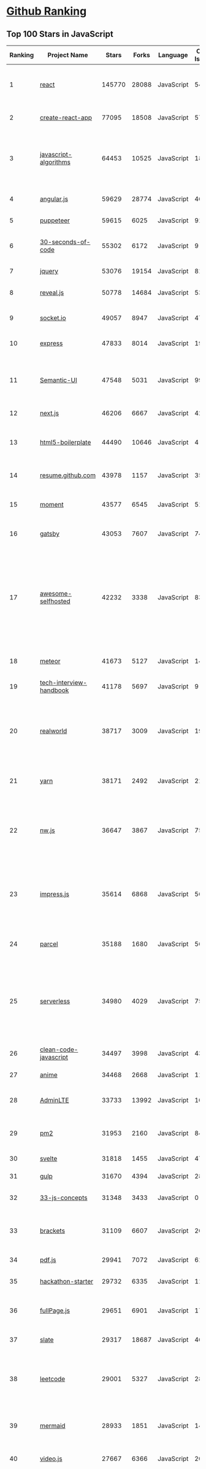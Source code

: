 [Github Ranking](../README.md)
==========

## Top 100 Stars in JavaScript

| Ranking | Project Name | Stars | Forks | Language | Open Issues | Description | Last Commit |
| ------- | ------------ | ----- | ----- | -------- | ----------- | ----------- | ----------- |
| 1 | [react](https://github.com/facebook/react) | 145770 | 28088 | JavaScript | 549 | A declarative, efficient, and flexible JavaScript library for building user interfaces. | 2020-03-25T09:23:12Z |
| 2 | [create-react-app](https://github.com/facebook/create-react-app) | 77095 | 18508 | JavaScript | 576 | Set up a modern web app by running one command. | 2020-03-25T00:27:12Z |
| 3 | [javascript-algorithms](https://github.com/trekhleb/javascript-algorithms) | 64453 | 10525 | JavaScript | 183 | 📝 Algorithms and data structures implemented in JavaScript with explanations and links to further readings | 2020-03-25T05:17:40Z |
| 4 | [angular.js](https://github.com/angular/angular.js) | 59629 | 28774 | JavaScript | 464 | AngularJS - HTML enhanced for web apps! | 2020-03-19T18:59:15Z |
| 5 | [puppeteer](https://github.com/puppeteer/puppeteer) | 59615 | 6025 | JavaScript | 915 | Headless Chrome Node.js API | 2020-03-25T02:17:09Z |
| 6 | [30-seconds-of-code](https://github.com/30-seconds/30-seconds-of-code) | 55302 | 6172 | JavaScript | 9 | Short JavaScript code snippets for all your development needs | 2020-03-25T10:40:44Z |
| 7 | [jquery](https://github.com/jquery/jquery) | 53076 | 19154 | JavaScript | 81 | jQuery JavaScript Library | 2020-03-16T21:11:36Z |
| 8 | [reveal.js](https://github.com/hakimel/reveal.js) | 50778 | 14684 | JavaScript | 536 | The HTML Presentation Framework | 2020-03-20T16:05:00Z |
| 9 | [socket.io](https://github.com/socketio/socket.io) | 49057 | 8947 | JavaScript | 479 | Realtime application framework (Node.JS server) | 2020-02-23T13:33:13Z |
| 10 | [express](https://github.com/expressjs/express) | 47833 | 8014 | JavaScript | 193 | Fast, unopinionated, minimalist web framework for node. | 2020-03-25T07:18:35Z |
| 11 | [Semantic-UI](https://github.com/Semantic-Org/Semantic-UI) | 47548 | 5031 | JavaScript | 995 | Semantic is a UI component framework based around useful principles from natural language. | 2020-03-16T05:18:52Z |
| 12 | [next.js](https://github.com/zeit/next.js) | 46206 | 6667 | JavaScript | 428 | The React Framework | 2020-03-25T10:48:09Z |
| 13 | [html5-boilerplate](https://github.com/h5bp/html5-boilerplate) | 44490 | 10646 | JavaScript | 4 | A professional front-end template for building fast, robust, and adaptable web apps or sites. | 2020-03-10T16:41:22Z |
| 14 | [resume.github.com](https://github.com/resume/resume.github.com) | 43978 | 1157 | JavaScript | 35 | Resumes generated using the GitHub informations | 2018-12-29T23:17:05Z |
| 15 | [moment](https://github.com/moment/moment) | 43577 | 6545 | JavaScript | 515 | Parse, validate, manipulate, and display dates in javascript. | 2020-03-24T21:14:26Z |
| 16 | [gatsby](https://github.com/gatsbyjs/gatsby) | 43053 | 7607 | JavaScript | 742 | Build blazing fast, modern apps and websites with React | 2020-03-25T10:46:48Z |
| 17 | [awesome-selfhosted](https://github.com/awesome-selfhosted/awesome-selfhosted) | 42232 | 3338 | JavaScript | 83 | A list of Free Software network services and web applications which can be hosted locally. Selfhosting is the process of hosting and managing applications instead of renting from Software-as-a-Service providers | 2020-03-24T03:05:16Z |
| 18 | [meteor](https://github.com/meteor/meteor) | 41673 | 5127 | JavaScript | 144 | Meteor, the JavaScript App Platform | 2020-03-24T19:15:00Z |
| 19 | [tech-interview-handbook](https://github.com/yangshun/tech-interview-handbook) | 41178 | 5697 | JavaScript | 9 | 💯 Materials to help you rock your next coding interview | 2020-03-19T09:38:03Z |
| 20 | [realworld](https://github.com/gothinkster/realworld) | 38717 | 3009 | JavaScript | 198 | "The mother of all demo apps" — Exemplary fullstack Medium.com clone powered by React, Angular, Node, Django, and many more 🏅 | 2020-03-24T08:04:59Z |
| 21 | [yarn](https://github.com/yarnpkg/yarn) | 38171 | 2492 | JavaScript | 2181 | 📦🐈 Fast, reliable, and secure dependency management. | 2020-03-23T00:17:51Z |
| 22 | [nw.js](https://github.com/nwjs/nw.js) | 36647 | 3867 | JavaScript | 756 | Call all Node.js modules directly from DOM/WebWorker and enable a new way of writing applications with all Web technologies. | 2020-03-25T08:06:09Z |
| 23 | [impress.js](https://github.com/impress/impress.js) | 35614 | 6868 | JavaScript | 56 | It's a presentation framework based on the power of CSS3 transforms and transitions in modern browsers and inspired by the idea behind prezi.com. | 2020-03-23T12:44:04Z |
| 24 | [parcel](https://github.com/parcel-bundler/parcel) | 35188 | 1680 | JavaScript | 566 | 📦🚀 Blazing fast, zero configuration web application bundler | 2020-03-25T10:53:16Z |
| 25 | [serverless](https://github.com/serverless/serverless) | 34980 | 4029 | JavaScript | 759 | Serverless Framework – Build web, mobile and IoT applications with serverless architectures using AWS Lambda, Azure Functions, Google CloudFunctions & more! –  | 2020-03-23T08:41:15Z |
| 26 | [clean-code-javascript](https://github.com/ryanmcdermott/clean-code-javascript) | 34497 | 3998 | JavaScript | 43 | :bathtub: Clean Code concepts adapted for JavaScript | 2020-02-12T04:01:48Z |
| 27 | [anime](https://github.com/juliangarnier/anime) | 34468 | 2668 | JavaScript | 115 | JavaScript animation engine | 2020-03-24T13:02:07Z |
| 28 | [AdminLTE](https://github.com/ColorlibHQ/AdminLTE) | 33733 | 13992 | JavaScript | 101 | AdminLTE - Free admin dashboard template based on Bootstrap 4 & 3 | 2020-03-23T19:08:59Z |
| 29 | [pm2](https://github.com/Unitech/pm2) | 31953 | 2160 | JavaScript | 848 | Node.js Production Process Manager with a built-in Load Balancer. | 2020-03-23T10:59:02Z |
| 30 | [svelte](https://github.com/sveltejs/svelte) | 31818 | 1455 | JavaScript | 475 | Cybernetically enhanced web apps | 2020-03-25T09:14:45Z |
| 31 | [gulp](https://github.com/gulpjs/gulp) | 31670 | 4394 | JavaScript | 28 | The streaming build system | 2020-03-21T12:41:49Z |
| 32 | [33-js-concepts](https://github.com/leonardomso/33-js-concepts) | 31348 | 3433 | JavaScript | 0 | 📜 33 concepts every JavaScript developer should know. | 2020-03-21T17:42:28Z |
| 33 | [brackets](https://github.com/adobe/brackets) | 31109 | 6607 | JavaScript | 2627 | An open source code editor for the web, written in JavaScript, HTML and CSS. | 2020-03-24T16:55:52Z |
| 34 | [pdf.js](https://github.com/mozilla/pdf.js) | 29941 | 7072 | JavaScript | 611 | PDF Reader in JavaScript | 2020-03-25T10:58:49Z |
| 35 | [hackathon-starter](https://github.com/sahat/hackathon-starter) | 29732 | 6335 | JavaScript | 11 | A boilerplate for Node.js web applications | 2020-03-19T14:25:28Z |
| 36 | [fullPage.js](https://github.com/alvarotrigo/fullPage.js) | 29651 | 6901 | JavaScript | 174 | fullPage plugin by Alvaro Trigo. Create full screen pages fast and simple | 2020-03-14T02:00:14Z |
| 37 | [slate](https://github.com/slatedocs/slate) | 29317 | 18687 | JavaScript | 46 | Beautiful static documentation for your API | 2020-03-23T15:59:13Z |
| 38 | [leetcode](https://github.com/azl397985856/leetcode) | 29001 | 5327 | JavaScript | 28 |  LeetCode Solutions: A Record of My Problem Solving Journey.( leetcode题解，记录自己的leetcode解题之路。) | 2020-03-24T11:39:45Z |
| 39 | [mermaid](https://github.com/mermaid-js/mermaid) | 28933 | 1851 | JavaScript | 142 | Generation of diagram and flowchart from text in a similar manner as markdown | 2020-03-24T21:37:23Z |
| 40 | [video.js](https://github.com/videojs/video.js) | 27667 | 6366 | JavaScript | 209 | Video.js - open source HTML5 & Flash video player | 2020-03-24T17:40:46Z |
| 41 | [chinese-poetry](https://github.com/chinese-poetry/chinese-poetry) | 27557 | 5487 | JavaScript | 45 | The most comprehensive database of Chinese poetry 🧶最全中华古诗词数据库,  唐宋两朝近一万四千古诗人,  接近5.5万首唐诗加26万宋诗.  两宋时期1564位词人，21050首词。   | 2020-03-25T09:38:25Z |
| 42 | [Leaflet](https://github.com/Leaflet/Leaflet) | 27306 | 4434 | JavaScript | 513 |  :leaves: JavaScript library for mobile-friendly interactive maps | 2020-03-24T12:19:16Z |
| 43 | [awesome-react-native](https://github.com/jondot/awesome-react-native) | 26756 | 3319 | JavaScript | 77 | Awesome React Native components, news, tools, and learning material! | 2020-03-18T10:08:59Z |
| 44 | [todomvc](https://github.com/tastejs/todomvc) | 26439 | 13746 | JavaScript | 164 | Helping you select an MV* framework - Todo apps for React.js, Ember.js, Angular, and many more | 2020-02-24T15:20:02Z |
| 45 | [async](https://github.com/caolan/async) | 26419 | 2376 | JavaScript | 2 | Async utilities for node and the browser | 2020-03-03T17:56:06Z |
| 46 | [nuxt.js](https://github.com/nuxt/nuxt.js) | 26106 | 2271 | JavaScript | 285 | The Vue.js Framework | 2020-03-25T05:43:26Z |
| 47 | [slick](https://github.com/kenwheeler/slick) | 25313 | 5191 | JavaScript | 1163 | the last carousel you'll ever need | 2020-03-18T15:33:07Z |
| 48 | [underscore](https://github.com/jashkenas/underscore) | 25234 | 5496 | JavaScript | 128 | JavaScript's utility _ belt | 2020-03-22T06:29:06Z |
| 49 | [react-boilerplate](https://github.com/react-boilerplate/react-boilerplate) | 24828 | 5174 | JavaScript | 34 | :fire: A highly scalable, offline-first foundation with the best developer experience and a focus on performance and best practices. | 2020-03-24T11:35:46Z |
| 50 | [vue-cli](https://github.com/vuejs/vue-cli) | 24754 | 4527 | JavaScript | 512 | 🛠️ Standard Tooling for Vue.js Development | 2020-03-25T08:27:54Z |
| 51 | [500lines](https://github.com/aosabook/500lines) | 24687 | 5503 | JavaScript | 49 | 500 Lines or Less | 2019-12-20T00:57:11Z |
| 52 | [nylas-mail](https://github.com/nylas/nylas-mail) | 24517 | 1404 | JavaScript | 1040 | :love_letter: An extensible desktop mail app built on the modern web.  Forks welcome! | 2019-10-20T16:05:11Z |
| 53 | [taro](https://github.com/NervJS/taro) | 24467 | 2916 | JavaScript | 801 | 多端统一开发框架，支持用 React 的开发方式编写一次代码，生成能运行在微信/百度/支付宝/字节跳动/ QQ 小程序/快应用/H5/React Native 等的应用。  https://taro.jd.com/ | 2020-03-25T09:15:51Z |
| 54 | [request](https://github.com/request/request) | 24379 | 2878 | JavaScript | 199 | 🏊🏾 Simplified HTTP request client. | 2020-02-22T18:22:48Z |
| 55 | [Modernizr](https://github.com/Modernizr/Modernizr) | 24269 | 3030 | JavaScript | 176 | Modernizr is a JavaScript library that detects HTML5 and CSS3 features in the user’s browser. | 2020-03-23T11:27:23Z |
| 56 | [fetch](https://github.com/github/fetch) | 23349 | 2439 | JavaScript | 16 | A window.fetch JavaScript polyfill. | 2020-03-21T19:40:25Z |
| 57 | [vuex](https://github.com/vuejs/vuex) | 23198 | 7710 | JavaScript | 130 | 🗃️ Centralized State Management for Vue.js. | 2020-03-24T14:45:51Z |
| 58 | [swiper](https://github.com/nolimits4web/swiper) | 23103 | 8497 | JavaScript | 165 | Most modern mobile touch slider with hardware accelerated transitions | 2020-03-24T16:53:52Z |
| 59 | [postcss](https://github.com/postcss/postcss) | 22328 | 1214 | JavaScript | 17 | Transforming styles with JS plugins | 2020-03-22T03:30:05Z |
| 60 | [uppy](https://github.com/transloadit/uppy) | 22298 | 1261 | JavaScript | 104 | The next open source file uploader for web browsers :dog:  | 2020-03-25T10:43:39Z |
| 61 | [gitbook](https://github.com/GitbookIO/gitbook) | 22142 | 3268 | JavaScript | 1008 | 📝 Modern documentation format and toolchain using Git and Markdown | 2020-03-11T16:37:52Z |
| 62 | [lerna](https://github.com/lerna/lerna) | 21846 | 1403 | JavaScript | 361 | :dragon: A tool for managing JavaScript projects with multiple packages. | 2020-03-22T00:55:40Z |
| 63 | [cheerio](https://github.com/cheeriojs/cheerio) | 21553 | 1352 | JavaScript | 239 | Fast, flexible, and lean implementation of core jQuery designed specifically for the server. | 2020-03-24T05:38:19Z |
| 64 | [webtorrent](https://github.com/webtorrent/webtorrent) | 21517 | 2102 | JavaScript | 158 | ⚡️ Streaming torrent client for the web | 2020-03-24T18:44:09Z |
| 65 | [mobx](https://github.com/mobxjs/mobx) | 21515 | 1369 | JavaScript | 38 | Simple, scalable state management. | 2020-03-14T22:02:34Z |
| 66 | [particles.js](https://github.com/VincentGarreau/particles.js) | 21260 | 3652 | JavaScript | 303 | A lightweight JavaScript library for creating particles | 2020-03-22T00:52:31Z |
| 67 | [tesseract.js](https://github.com/naptha/tesseract.js) | 21117 | 1414 | JavaScript | 9 | Pure Javascript OCR for more than 100 Languages 📖🎉🖥 | 2020-03-25T10:51:37Z |
| 68 | [nprogress](https://github.com/rstacruz/nprogress) | 20609 | 1667 | JavaScript | 118 | For slim progress bars like on YouTube, Medium, etc | 2020-03-23T09:43:15Z |
| 69 | [lottie-web](https://github.com/airbnb/lottie-web) | 20234 | 1940 | JavaScript | 515 | Render After Effects animations natively on Web, Android and iOS, and React Native. http://airbnb.io/lottie/ | 2020-03-05T02:27:22Z |
| 70 | [nodemon](https://github.com/remy/nodemon) | 20227 | 1314 | JavaScript | 9 | Monitor for any changes in your node.js application and automatically restart the server - perfect for development | 2020-03-23T06:04:40Z |
| 71 | [redux-saga](https://github.com/redux-saga/redux-saga) | 20042 | 1797 | JavaScript | 165 | An alternative side effect model for Redux apps | 2020-03-08T05:02:01Z |
| 72 | [wepy](https://github.com/Tencent/wepy) | 19947 | 2905 | JavaScript | 304 | 小程序组件化开发框架 | 2020-03-23T13:54:46Z |
| 73 | [uBlock](https://github.com/gorhill/uBlock) | 19805 | 1621 | JavaScript | 79 | uBlock Origin - An efficient blocker for Chromium and Firefox. Fast and lean. | 2020-03-24T16:28:27Z |
| 74 | [PhotoSwipe](https://github.com/dimsemenov/PhotoSwipe) | 19758 | 2999 | JavaScript | 569 | JavaScript image gallery for mobile and desktop, modular, framework independent | 2019-10-29T13:45:49Z |
| 75 | [RxJS](https://github.com/Reactive-Extensions/RxJS) | 19735 | 2253 | JavaScript | 288 | The Reactive Extensions for JavaScript | 2018-04-18T20:17:39Z |
| 76 | [mpvue](https://github.com/Meituan-Dianping/mpvue) | 19572 | 2014 | JavaScript | 437 | 基于 Vue.js 的小程序开发框架，从底层支持 Vue.js 语法和构建工具体系。 | 2019-12-28T17:13:06Z |
| 77 | [react-select](https://github.com/JedWatson/react-select) | 19554 | 3477 | JavaScript | 1257 | The Select Component for React.js | 2020-03-22T04:11:19Z |
| 78 | [octotree](https://github.com/ovity/octotree) | 19416 | 1638 | JavaScript | 53 | GitHub on steroids | 2020-03-22T20:22:22Z |
| 79 | [lighthouse](https://github.com/GoogleChrome/lighthouse) | 19372 | 6697 | JavaScript | 429 | Automated auditing, performance metrics, and best practices for the web. | 2020-03-25T00:24:37Z |
| 80 | [uni-app](https://github.com/dcloudio/uni-app) | 19350 | 1684 | JavaScript | 400 | uni-app 是使用 Vue 语法开发小程序、H5、App的统一框架 | 2020-03-25T10:26:05Z |
| 81 | [react-redux](https://github.com/reduxjs/react-redux) | 19135 | 2819 | JavaScript | 27 | Official React bindings for Redux | 2020-03-24T17:35:39Z |
| 82 | [mocha](https://github.com/mochajs/mocha) | 19126 | 2612 | JavaScript | 300 | ☕️ simple, flexible, fun javascript test framework for node.js & the browser | 2020-03-25T10:42:47Z |
| 83 | [You-Dont-Need-jQuery](https://github.com/nefe/You-Dont-Need-jQuery) | 18975 | 1712 | JavaScript | 8 | Examples of how to do query, style, dom, ajax, event etc like jQuery with plain javascript. | 2020-02-27T21:41:11Z |
| 84 | [normalizr](https://github.com/paularmstrong/normalizr) | 18650 | 755 | JavaScript | 16 | Normalizes nested JSON according to a schema | 2020-03-14T14:24:38Z |
| 85 | [react-beautiful-dnd](https://github.com/atlassian/react-beautiful-dnd) | 18630 | 1195 | JavaScript | 181 | Beautiful and accessible drag and drop for lists with React | 2020-03-12T02:00:51Z |
| 86 | [enzyme](https://github.com/enzymejs/enzyme) | 18572 | 2043 | JavaScript | 227 | JavaScript Testing utilities for React | 2020-03-24T07:01:11Z |
| 87 | [react-virtualized](https://github.com/bvaughn/react-virtualized) | 18528 | 2282 | JavaScript | 301 | React components for efficiently rendering large lists and tabular data | 2020-03-21T11:00:32Z |
| 88 | [ramda](https://github.com/ramda/ramda) | 18466 | 1199 | JavaScript | 272 | :ram: Practical functional Javascript | 2020-03-23T05:55:05Z |
| 89 | [react-native-elements](https://github.com/react-native-elements/react-native-elements) | 18251 | 3584 | JavaScript | 155 | Cross Platform React Native UI Toolkit | 2020-03-22T02:59:00Z |
| 90 | [husky](https://github.com/typicode/husky) | 18178 | 653 | JavaScript | 158 | Git hooks made easy 🐶 woof! | 2020-03-21T21:07:08Z |
| 91 | [react-motion](https://github.com/chenglou/react-motion) | 18056 | 955 | JavaScript | 174 | A spring that solves your animation problems. | 2020-03-14T11:35:47Z |
| 92 | [es6tutorial](https://github.com/ruanyf/es6tutorial) | 17850 | 7870 | JavaScript | 1 | 《ECMAScript 6入门》是一本开源的 JavaScript 语言教程，全面介绍 ECMAScript 6 新增的语法特性。 | 2020-03-25T02:05:02Z |
| 93 | [Daily-Interview-Question](https://github.com/Advanced-Frontend/Daily-Interview-Question) | 17791 | 2166 | JavaScript | 152 | 我是木易杨，公众号「高级前端进阶」作者，每天搞定一道前端大厂面试题，祝大家天天进步，一年后会看到不一样的自己。 | 2020-01-25T06:33:43Z |
| 94 | [ava](https://github.com/avajs/ava) | 17706 | 1212 | JavaScript | 162 | 🚀 JavaScript test runner | 2020-03-24T18:00:52Z |
| 95 | [feather](https://github.com/feathericons/feather) | 17665 | 724 | JavaScript | 359 | Simply beautiful open source icons | 2020-03-24T06:19:13Z |
| 96 | [popmotion](https://github.com/Popmotion/popmotion) | 17609 | 633 | JavaScript | 9 | Simple animation libraries for delightful user interfaces | 2020-03-24T20:49:14Z |
| 97 | [commander.js](https://github.com/tj/commander.js) | 17426 | 1213 | JavaScript | 23 | node.js command-line interfaces made easy | 2020-03-23T04:47:34Z |
| 98 | [flv.js](https://github.com/bilibili/flv.js) | 17377 | 2668 | JavaScript | 261 | HTML5 FLV Player | 2020-03-13T05:28:36Z |
| 99 | [parse-server](https://github.com/parse-community/parse-server) | 17265 | 4293 | JavaScript | 103 | API server module for Node/Express | 2020-03-24T18:39:19Z |
| 100 | [hyperapp](https://github.com/jorgebucaran/hyperapp) | 17258 | 779 | JavaScript | 19 | The tiny framework for building web interfaces. | 2020-03-21T15:20:18Z |

